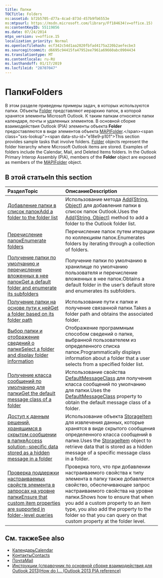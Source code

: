 ```yaml
---
title: Папки
TOCTitle: Folders
ms:assetid: b72b5705-d77a-4cad-873d-457b9fb6553e
ms:mtpsurl: https://msdn.microsoft.com/library/Ff184634(v=office.15)
ms:contentKeyID: 55119856
ms.date: 07/24/2014
mtps_version: v=office.15
localization_priority: Normal
ms.openlocfilehash: ecf342c54d1aa2020fbfad4175a220b2aefecbe3
ms.sourcegitcommit: d6695c94415fa47952ee7961a69660abc0904434
ms.translationtype: MT
ms.contentlocale: ru-RU
ms.lasthandoff: 01/17/2019
ms.locfileid: "28707047"
---
```

# <a name="folders"></a><span data-ttu-id="e18e9-102">Папки</span><span class="sxs-lookup"><span data-stu-id="e18e9-102">Folders</span></span>

<span data-ttu-id="e18e9-p101">В этом разделе приведены примеры задач, в которых используются папки. Объекты [Folder](https://msdn.microsoft.com/library/bb645774\(v=office.15\)) представляют иерархию папок, в которой хранятся элементы Microsoft Outlook. К таким папкам относятся папки календаря, почты и удаленных элементов. В основной сборке взаимодействия Outlook (PIA) элементы объекта **Folder** предоставляются в виде элементов объекта [MAPIFolder](https://msdn.microsoft.com/library/bb624369\(v=office.15\)).</span><span class="sxs-lookup"><span data-stu-id="e18e9-p101">This section provides sample tasks that involve folders. [Folder](https://msdn.microsoft.com/library/bb645774\(v=office.15\)) objects represent the folder hierarchy where Microsoft Outlook items are stored. Examples of folders include the Calendar, Mail, and Deleted Items folders. In the Outlook Primary Interop Assembly (PIA), members of the **Folder** object are exposed as members of the [MAPIFolder](https://msdn.microsoft.com/library/bb624369\(v=office.15\)) object.</span></span>

## <a name="in-this-section"></a><span data-ttu-id="e18e9-107">В этой статье</span><span class="sxs-lookup"><span data-stu-id="e18e9-107">In this section</span></span>

|<span data-ttu-id="e18e9-108">Раздел</span><span class="sxs-lookup"><span data-stu-id="e18e9-108">Topic</span></span>|<span data-ttu-id="e18e9-109">Описание</span><span class="sxs-lookup"><span data-stu-id="e18e9-109">Description</span></span>|
|:----|:----------|
|[<span data-ttu-id="e18e9-110">Добавление папки в список папок</span><span class="sxs-lookup"><span data-stu-id="e18e9-110">Add a folder to the folder list</span></span>](how-to-add-a-folder-to-the-folder-list.md) |<span data-ttu-id="e18e9-111">Использование метода [Add(String, Object)](https://msdn.microsoft.com/library/bb645065\(v=office.15\)) для добавления папки в список папок Outlook.</span><span class="sxs-lookup"><span data-stu-id="e18e9-111">Uses the [Add(String, Object)](https://msdn.microsoft.com/library/bb645065\(v=office.15\)) method to add a folder to the Outlook folder list.</span></span>|
|[<span data-ttu-id="e18e9-112">Перечисление папок</span><span class="sxs-lookup"><span data-stu-id="e18e9-112">Enumerate folders</span></span>](how-to-enumerate-folders.md)  |<span data-ttu-id="e18e9-113">Перечисление папок путем итерации по коллекциям папок.</span><span class="sxs-lookup"><span data-stu-id="e18e9-113">Enumerates folders by iterating through a collection of folders.</span></span>|
|[<span data-ttu-id="e18e9-114">Получение папки по умолчанию и перечисление вложенных в нее папок</span><span class="sxs-lookup"><span data-stu-id="e18e9-114">Get a default folder and enumerate its subfolders</span></span>](how-to-get-a-default-folder-and-enumerate-its-subfolders.md) |<span data-ttu-id="e18e9-115">Получение папки по умолчанию в хранилище по умолчанию пользователя и перечисление вложенных в нее папок.</span><span class="sxs-lookup"><span data-stu-id="e18e9-115">Obtains a default folder in the user’s default store and enumerates its subfolders.</span></span>|
|[<span data-ttu-id="e18e9-116">Получение папки на основе пути к ней</span><span class="sxs-lookup"><span data-stu-id="e18e9-116">Get a folder based on its folder path</span></span>](how-to-get-a-folder-based-on-its-folder-path.md)  |<span data-ttu-id="e18e9-117">Использование пути к папке и получение связанной папки.</span><span class="sxs-lookup"><span data-stu-id="e18e9-117">Takes a folder path and obtains the associated folder.</span></span>|
|[<span data-ttu-id="e18e9-118">Выбор папки и отображение сведений о папке</span><span class="sxs-lookup"><span data-stu-id="e18e9-118">Select a folder and display folder information</span></span>](how-to-select-a-folder-and-display-folder-information.md)  |<span data-ttu-id="e18e9-119">Отображение программным способом сведений о папке, выбранной пользователем из определенного списка папок.</span><span class="sxs-lookup"><span data-stu-id="e18e9-119">Programmatically displays information about a folder that a user selects from a specified folder list.</span></span>|
|[<span data-ttu-id="e18e9-120">Получение класса сообщений по умолчанию для папки</span><span class="sxs-lookup"><span data-stu-id="e18e9-120">Get the default message class of a folder</span></span>](how-to-get-the-default-message-class-of-a-folder.md)  |<span data-ttu-id="e18e9-121">Использование свойства [DefaultMessageClass](https://msdn.microsoft.com/library/bb646541\(v=office.15\)) для получения класса сообщений по умолчанию для папки.</span><span class="sxs-lookup"><span data-stu-id="e18e9-121">Uses the [DefaultMessageClass](https://msdn.microsoft.com/library/bb646541\(v=office.15\)) property to obtain the default message class of a folder.</span></span>|
|[<span data-ttu-id="e18e9-122">Доступ к данным решений, хранящимся в скрытом сообщении в папке</span><span class="sxs-lookup"><span data-stu-id="e18e9-122">Access solution-specific data stored as a hidden message in a folder</span></span>](how-to-access-solution-specific-data-stored-as-a-hidden-message-in-a-folder.md)  |<span data-ttu-id="e18e9-123">Использование объекта [StorageItem](https://msdn.microsoft.com/library/bb623436\(v=office.15\)) для извлечения данных, которые хранятся в виде скрытого сообщения определенного класса сообщений в папке.</span><span class="sxs-lookup"><span data-stu-id="e18e9-123">Uses the [StorageItem](https://msdn.microsoft.com/library/bb623436\(v=office.15\)) object to retrieve data that is stored as a hidden message of a specific message class in a folder.</span></span>|
|[<span data-ttu-id="e18e9-124">Проверка поддержки настраиваемых свойств элемента в запросах на уровне папки</span><span class="sxs-lookup"><span data-stu-id="e18e9-124">Ensure that custom item properties are supported in folder-level queries</span></span>](how-to-ensure-that-custom-item-properties-are-supported-in-folder-level-queries.md) |<span data-ttu-id="e18e9-125">Проверка того, что при добавлении настраиваемого свойства к типу элемента в папку также добавляется свойство, обеспечивающее запрос настраиваемого свойства на уровне папки.</span><span class="sxs-lookup"><span data-stu-id="e18e9-125">Shows how to ensure that when you add a custom property to an item type, you also add the property to the folder so that you can query on that custom property at the folder level.</span></span>|

## <a name="see-also"></a><span data-ttu-id="e18e9-126">См. также</span><span class="sxs-lookup"><span data-stu-id="e18e9-126">See also</span></span>

- [<span data-ttu-id="e18e9-127">Календарь</span><span class="sxs-lookup"><span data-stu-id="e18e9-127">Calendar</span></span>](calendar.md)
- [<span data-ttu-id="e18e9-128">Контакты</span><span class="sxs-lookup"><span data-stu-id="e18e9-128">Contacts</span></span>](contacts.md)
- [<span data-ttu-id="e18e9-129">Почта</span><span class="sxs-lookup"><span data-stu-id="e18e9-129">Mail</span></span>](mail.md)
- [<span data-ttu-id="e18e9-130">Инструкции (справочник по основной сборке взаимодействия для Outlook 2013)</span><span class="sxs-lookup"><span data-stu-id="e18e9-130">How do I... (Outlook 2013 PIA reference)</span></span>](how-do-i-outlook-2013-pia-reference.md)

